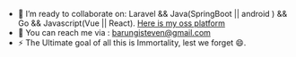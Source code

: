 - 👯 I’m ready to collaborate on: Laravel && Java(SpringBoot || android ) && Go  && Javascript(Vue || React). [Here is my oss platform](https://github.com/packageproposals)
- 💬 You can reach me via : barungisteven@gmail.com
- ⚡ The Ultimate goal of all this is Immortality, lest we forget 😄.

<!-- <table>
  <tr>
    <td>
      <img src="https://github-readme-stats.vercel.app/api?username=stevebaros&count_private=true&show_icons=true&theme=dark&include_all_commits=true"/>
    </td>
    <td>
      <img src="https://github-readme-stats.vercel.app/api/top-langs/?username=stevebaros&layout=compact&langs_count=7&theme=vision-friendly-dark&include_all_commits=true" alt="Twitter"/>
    </td>
  </tr>
</table> !-->

